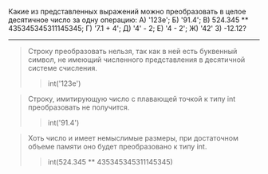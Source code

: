 Какие из представленных выражений можно преобразовать в целое десятичное число за одну операцию:
А) '123е';
Б) '91.4';
В) 524.345 ** 435345345311145345;
Г) '7.1 + 4';
Д) '4' - 2;
Е) '4 - 2';
Ж) '42'
З) -12.12?
____

> Строку преобразовать нельзя, так как в ней есть буквенный символ, не имеющий численного представления в десятичной системе счисления.
>> int('123е')

> Строку, имитирующую число с плавающей точкой к типу int преобразовать не получится.
>> int('91.4')

> Хоть число и имеет немыслимые размеры, при достаточном объеме памяти оно будет преобразовано к типу int.
>> int(524.345 ** 435345345311145345)
